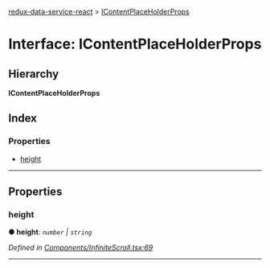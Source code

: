 [redux-data-service-react](../README.md) > [IContentPlaceHolderProps](../interfaces/icontentplaceholderprops.md)

# Interface: IContentPlaceHolderProps

## Hierarchy

**IContentPlaceHolderProps**

## Index

### Properties

* [height](icontentplaceholderprops.md#height)

---

## Properties

<a id="height"></a>

###  height

**● height**: *`number` \| `string`*

*Defined in [Components/InfiniteScroll.tsx:69](https://github.com/Rediker-Software/redux-data-service-react/blob/771395e/src/Components/InfiniteScroll.tsx#L69)*

___

